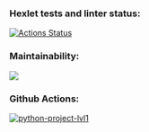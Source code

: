 ### Hexlet tests and linter status:
[![Actions Status](https://github.com/Rahab666/python-project-lvl1/workflows/hexlet-check/badge.svg)](https://github.com/Rahab666/python-project-lvl1/actions)

### Maintainability:
<a href="https://codeclimate.com/github/codeclimate/codeclimate/maintainability"><img src="https://api.codeclimate.com/v1/badges/a99a88d28ad37a79dbf6/maintainability" /></a>

### Github Actions:
[![python-project-lvl1](https://github.com/Rahab666/python-project-lvl1/actions/workflows/python-project-lvl1.yml/badge.svg)](https://github.com/Rahab666/python-project-lvl1/actions)